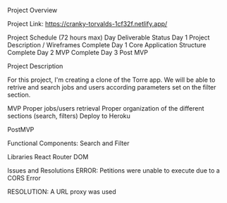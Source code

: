 Project Overview

Project Link:
https://cranky-torvalds-1cf32f.netlify.app/

Project Schedule (72 hours max)
Day	Deliverable	Status
Day 1	Project Description / Wireframes Complete
Day 1	Core Application Structure	Complete
Day 2	MVP  Complete
Day 3   Post MVP

Project Description

For this project, I'm creating a clone of the Torre app. We will be able to retrive and search jobs and users according parameters set on the filter section. 

MVP
Proper jobs/users retrieval 
Proper organization of  the different sections (search, filters)
Deploy to Heroku

PostMVP

Functional Components: Search and Filter

Libraries
React Router DOM 

Issues and Resolutions
ERROR: 
Petitions were unable to execute due to a CORS Error 

RESOLUTION: 
A URL proxy was used 
